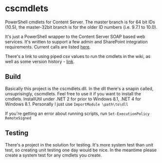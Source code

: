 cscmdlets
=============

PowerShell cmdlets for Content Server. The master branch is for 64 bit IDs (10.5), the master-32bit branch is for the older ID numbers (i.e. 9.7.1 to 10.0).

It's just a PowerShell wrapper to the Content Server SOAP based web services. It's written to support a few admin and SharePoint integration requirements. Current calls are listed [here](../../wiki/cmdlets-list).

There's a link to using piped csv values to run the cmdlets in the wiki, as well as some version history - [link](../../wiki).

Build
-------
Basically this project is the cscmdlets.dll. In the dll there's a snapin called, unsuprisingly, cscmdlets. Feel free to use it if you want to install the cmdlets. InstallUtil under .NET 2 for prior to Windows 8.1, .NET 4 for Windows 8.1. Personally I just use `ImportModule \path\to\dll`

If you're getting an error about running scripts, run `Set-ExecutionPolicy RemoteSigned`

Testing
-------
There's a project in the solution for testing. It's more system test than unit test, so creating unit testing one day would be nice. In the meantime please create a system test for any cmdlets you create.